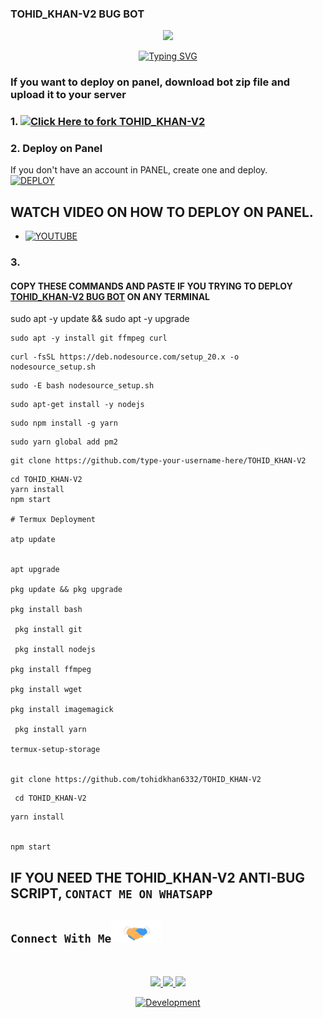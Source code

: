 ### TOHID_KHAN-V2 BUG BOT 
   
<p align="center">
<img src="https://telegra.ph/file/042cd0b6121a7923fd5d2.jpg"/> 
<p align="center">
  <a href="https://git.io/typing-svg"><img src="https://readme-typing-svg.demolab.com?font=EB+Garamond&weight=800&size=28&duration=4000&pause=1000&random=false&width=435&lines=+TOHID_KHAN+V2+BUG+BOT-BOT;WHATSAPP+CRASH+x+BUG+BOT;DEVELOPED+BY+TOHID+TEAMS;REALESE+DATE+10%2F9%2F2024." alt="Typing SVG" /></a>
</p>

### If you want to deploy on panel, download bot zip file and upload it to your server 

### 1. <a href="https://github.com/tohidkhan6332/TOHID_KHAN-V2/fork"><img src="https://img.shields.io/badge/FORK-blue" alt="Click Here to fork TOHID_KHAN-V2" width="70"></a>

 ### 2. Deploy on Panel

 If you don't have an account in PANEL, create one and deploy.
    <br>
    <a href='https://bot-hosting.net/?aff=1120843751628226691' target="_blank"><img alt='DEPLOY' src='https://img.shields.io/badge/-DEPLOY-black?style=for-the-badge&logo=bot-hosting.net&logoColor=white'/></a>
    
## WATCH VIDEO ON HOW TO DEPLOY ON PANEL.
* [![YOUTUBE](https://img.shields.io/badge/HOW_TO_DEPLOY-red?style=for-the-badge&logo=youtube&logoColor=white)](https://youtu.be/lKYlMv5hyUk)

### 3.
#### COPY THESE COMMANDS AND PASTE IF YOU TRYING TO DEPLOY [TOHID_KHAN-V2 BUG BOT](https://github.com/tohidkhan6332/TOHID_KHAN-V2) ON ANY TERMINAL
sudo apt -y update && sudo apt -y upgrade
```
sudo apt -y install git ffmpeg curl
```
```
curl -fsSL https://deb.nodesource.com/setup_20.x -o nodesource_setup.sh
```
```
sudo -E bash nodesource_setup.sh
```
```
sudo apt-get install -y nodejs
```
```
sudo npm install -g yarn
```
```
sudo yarn global add pm2
```
```
git clone https://github.com/type-your-username-here/TOHID_KHAN-V2
```
```
cd TOHID_KHAN-V2
yarn install 
npm start
 
# Termux Deployment

atp update
   

apt upgrade

pkg update && pkg upgrade

pkg install bash

 pkg install git

 pkg install nodejs

pkg install ffmpeg

pkg install wget

pkg install imagemagick

 pkg install yarn

termux-setup-storage


git clone https://github.com/tohidkhan6332/TOHID_KHAN-V2
```
```
 cd TOHID_KHAN-V2
```
```
yarn install
 
    
npm start
```

## IF YOU NEED THE TOHID_KHAN-V2 ANTI-BUG SCRIPT, ```CONTACT ME ON WHATSAPP```

## ```Connect With Me```<img src="https://github.com/0xAbdulKhalid/0xAbdulKhalid/raw/main/assets/mdImages/handshake.gif" width ="80"></h1> 
 <br> 
<p align="center">
<a href="https://wa.me/917849917350"><img src="https://img.shields.io/badge/Contact TOHID_TECH_TEAM-25D366?style=for-the-badge&logo=whatsapp&logoColor=white" />
<a href="https://whatsapp.com/channel/0029VaGyP933bbVC7G0x0i2T"><img src="https://img.shields.io/badge/Join Official Channel-25D366?style=for-the-badge&logo=whatsapp&logoColor=white" />
<a href="https://www.youtube.com/@tohidkhan_6332"><img src="https://img.shields.io/badge/Subscribe-ff0000?style=for-the-badge&logo=youtube&logoColor=ff000000&link=https://www.youtube.com/@tohidkhan_6332" /><br>
<p align="center">
<img alt="Development" width="250" src="https://media2.giphy.com/media/W9tBvzTXkQopi/giphy.gif?cid=6c09b952xu6syi1fyqfyc04wcfk0qvqe8fd7sop136zxfjyn&ep=v1_internal_gif_by_id&rid=giphy.gif&ct=g" /> </p>
 
